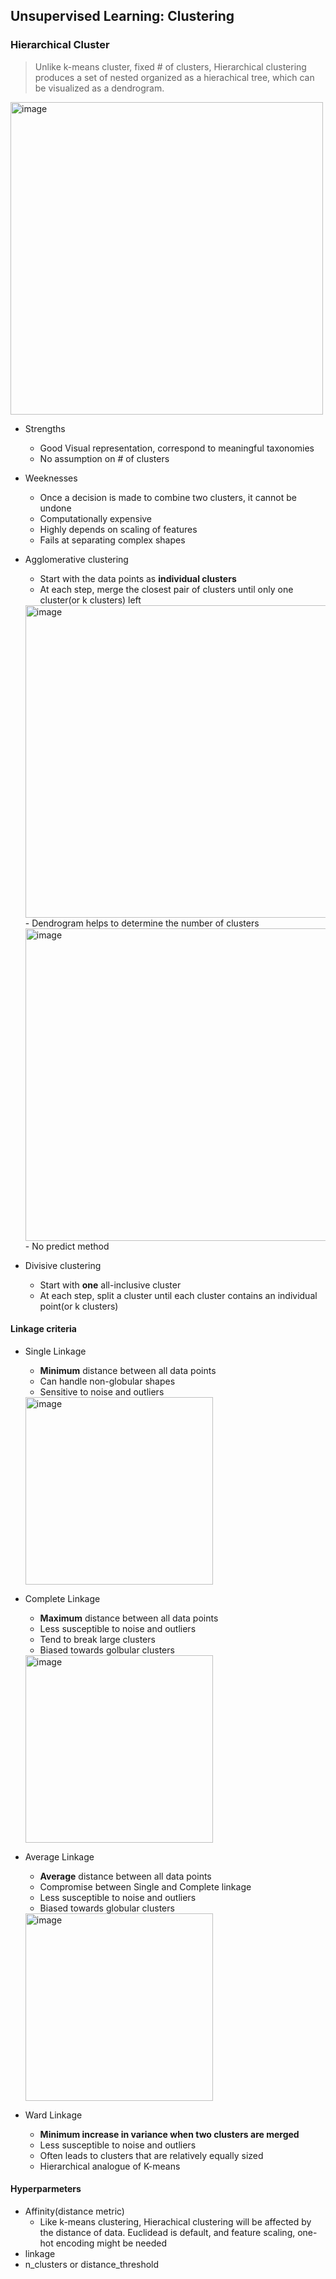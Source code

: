 ## Unsupervised Learning: Clustering

### Hierarchical Cluster
> Unlike k-means cluster, fixed # of clusters, Hierarchical clustering  produces a set of nested organized as a hierachical tree, which can be visualized as a dendrogram.

<img width="500" alt="image" src="https://github.com/user-attachments/assets/c537f986-5737-4ff2-9504-005442c55009">

- Strengths
    - Good Visual representation, correspond to meaningful taxonomies
    - No assumption on # of clusters
- Weeknesses
    - Once a decision is made to combine two clusters, it cannot be undone
    - Computationally expensive
    - Highly depends on scaling of features
    - Fails at separating complex shapes

- Agglomerative clustering
    - Start with the data points as **individual clusters**  
    - At each step, merge the closest pair of clusters until only one cluster(or k clusters) left  
    <img width="500" alt="image" src="https://github.com/user-attachments/assets/7e837775-3dd8-472d-ad82-363a8671d659">  
    - Dendrogram helps to determine the number of clusters
    <img width="500" alt="image" src="https://github.com/user-attachments/assets/0abd7065-1a21-4766-8635-40bb24e5a50c">  
    - No predict method 


- Divisive clustering
    - Start with **one** all-inclusive cluster
    - At each step, split a cluster until each cluster contains an individual point(or k clusters)  

#### Linkage criteria

- Single Linkage
    - **Minimum** distance between all data points
    - Can handle non-globular shapes
    - Sensitive to noise and outliers
    <img width="300" alt="image" src="https://github.com/user-attachments/assets/efc3f464-4857-4ed9-98aa-7f03b29f6d7e">

- Complete Linkage
    - **Maximum** distance between all data points
    - Less susceptible to noise and outliers
    - Tend to break large clusters
    - Biased towards golbular clusters
    <img width="300" alt="image" src="https://github.com/user-attachments/assets/490a22c6-c8b0-45f6-b78d-5eed2959a1e4">

- Average Linkage
    - **Average** distance between all data points
    - Compromise between Single and Complete linkage
    - Less susceptible to noise and outliers
    - Biased towards globular clusters
    <img width="300" alt="image" src="https://github.com/user-attachments/assets/2dbefee9-93aa-466b-9189-2e2f518d595b">

- Ward Linkage
    - **Minimum increase in variance when two clusters are merged**
    - Less susceptible to noise and outliers
    - Often leads to clusters that are relatively equally sized
    - Hierarchical analogue of K-means

#### Hyperparmeters

- Affinity(distance metric)
    - Like k-means clustering, Hierachical clustering will be affected by the distance of data. Euclidead is default, and feature scaling, one-hot encoding might be needed
- linkage
- n_clusters or distance_threshold

